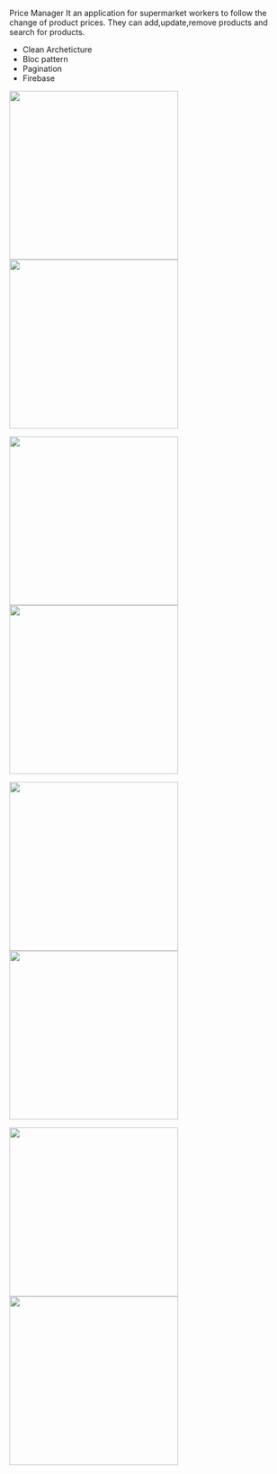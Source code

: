Price Manager
It an application for supermarket workers to follow the change of product prices.
They can add,update,remove products and search for products.

- Clean Archeticture
- Bloc pattern
- Pagination
- Firebase

<img src="https://user-images.githubusercontent.com/40795940/201766131-76b8fd99-28ac-4708-af14-b10acf4e14ec.png" width="300">    <img src="https://user-images.githubusercontent.com/40795940/201766131-76b8fd99-28ac-4708-af14-b10acf4e14ec.png" width="300">

<img src="https://user-images.githubusercontent.com/40795940/201766143-46206422-2df2-4582-95e7-eea029dde434.png" width="300">    <img src="https://user-images.githubusercontent.com/40795940/201766148-5cf6f092-cbf9-427e-a17c-e0e5d2cec0cd.png" width="300">

<img src="https://user-images.githubusercontent.com/40795940/201766154-ee600595-0d46-44c0-942c-86f034ec4504.png" width="300">    <img src="https://user-images.githubusercontent.com/40795940/201766162-3dc1c01f-debc-4252-ba9c-45acf703b170.png" width="300">

<img src="https://user-images.githubusercontent.com/40795940/201766168-b5e25862-0681-4c3f-b262-a35bf5fa7073.png" width="300">    <img src="https://user-images.githubusercontent.com/40795940/201766170-03dd785b-ddda-4399-9780-d3279ed62c96.png" width="300">
